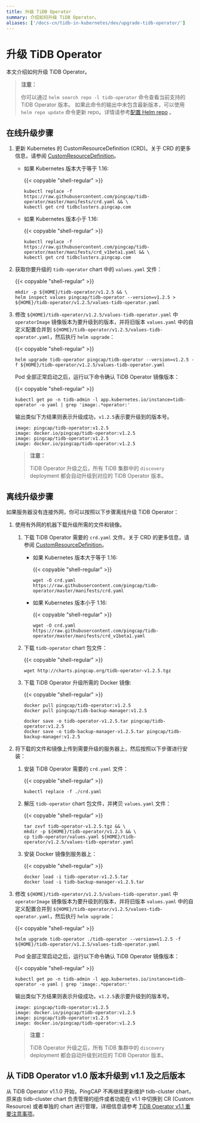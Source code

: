 ```yaml
---
title: 升级 TiDB Operator
summary: 介绍如何升级 TiDB Operator。
aliases: ['/docs-cn/tidb-in-kubernetes/dev/upgrade-tidb-operator/']
---
```


# 升级 TiDB Operator

本文介绍如何升级 TiDB Operator。

 > **注意：**
 >
 > 你可以通过 `helm search repo -l tidb-operator` 命令查看当前支持的 TiDB Operator 版本。
 > 如果此命令的输出中未包含最新版本，可以使用 `helm repo update` 命令更新 repo。详情请参考[配置 Helm repo](tidb-toolkit.md#配置-helm-repo) 。

## 在线升级步骤

1. 更新 Kubernetes 的 CustomResourceDefinition (CRD)。关于 CRD 的更多信息，请参阅 [CustomResourceDefinition](https://kubernetes.io/docs/tasks/access-kubernetes-api/custom-resources/custom-resource-definitions/)。

    * 如果 Kubernetes 版本大于等于 1.16:

         {{< copyable "shell-regular" >}}

         ```shell
         kubectl replace -f https://raw.githubusercontent.com/pingcap/tidb-operator/master/manifests/crd.yaml && \
         kubectl get crd tidbclusters.pingcap.com
         ```
    
     * 如果 Kubernetes 版本小于 1.16:

         {{< copyable "shell-regular" >}}

         ```shell
         kubectl replace -f https://raw.githubusercontent.com/pingcap/tidb-operator/master/manifests/crd_v1beta1.yaml && \
         kubectl get crd tidbclusters.pingcap.com
         ```

2. 获取你要升级的 `tidb-operator` chart 中的 `values.yaml` 文件：

    {{< copyable "shell-regular" >}}

    ```shell
    mkdir -p ${HOME}/tidb-operator/v1.2.5 && \
    helm inspect values pingcap/tidb-operator --version=v1.2.5 > ${HOME}/tidb-operator/v1.2.5/values-tidb-operator.yaml
    ```

3. 修改 `${HOME}/tidb-operator/v1.2.5/values-tidb-operator.yaml` 中 `operatorImage` 镜像版本为要升级到的版本，并将旧版本 `values.yaml` 中的自定义配置合并到 `${HOME}/tidb-operator/v1.2.5/values-tidb-operator.yaml`，然后执行 `helm upgrade`：

    {{< copyable "shell-regular" >}}

    ```shell
    helm upgrade tidb-operator pingcap/tidb-operator --version=v1.2.5 -f ${HOME}/tidb-operator/v1.2.5/values-tidb-operator.yaml
    ```
    
    Pod 全部正常启动之后，运行以下命令确认 TiDB Operator 镜像版本：

    {{< copyable "shell-regular" >}}

    ```shell
    kubectl get po -n tidb-admin -l app.kubernetes.io/instance=tidb-operator -o yaml | grep 'image:.*operator:'
    ```

    输出类似下方结果则表示升级成功，`v1.2.5`表示要升级到的版本号。

    ```
    image: pingcap/tidb-operator:v1.2.5
    image: docker.io/pingcap/tidb-operator:v1.2.5
    image: pingcap/tidb-operator:v1.2.5
    image: docker.io/pingcap/tidb-operator:v1.2.5
    ```

    > **注意：**
    >
    > TiDB Operator 升级之后，所有 TiDB 集群中的 `discovery` deployment 都会自动升级到对应的 TiDB Operator 版本。

## 离线升级步骤

如果服务器没有连接外网，你可以按照以下步骤离线升级 TiDB Operator：

1. 使用有外网的机器下载升级所需的文件和镜像。

    1. 下载 TiDB Operator 需要的 `crd.yaml` 文件。关于 CRD 的更多信息，请参阅 [CustomResourceDefinition](https://kubernetes.io/docs/tasks/access-kubernetes-api/custom-resources/custom-resource-definitions/)。

        * 如果 Kubernetes 版本大于等于 1.16:

           {{< copyable "shell-regular" >}}

           ```shell
           wget -O crd.yaml https://raw.githubusercontent.com/pingcap/tidb-operator/master/manifests/crd.yaml
           ```
       
       * 如果 Kubernetes 版本小于 1.16:

           {{< copyable "shell-regular" >}}

           ```shell
           wget -O crd.yaml https://raw.githubusercontent.com/pingcap/tidb-operator/master/manifests/crd_v1beta1.yaml
           ```

    2. 下载 `tidb-operator` chart 包文件：

        {{< copyable "shell-regular" >}}

        ```shell
        wget http://charts.pingcap.org/tidb-operator-v1.2.5.tgz
        ```
   
    3. 下载 TiDB Operator 升级所需的 Docker 镜像:

        {{< copyable "shell-regular" >}}

        ```shell
        docker pull pingcap/tidb-operator:v1.2.5
        docker pull pingcap/tidb-backup-manager:v1.2.5

        docker save -o tidb-operator-v1.2.5.tar pingcap/tidb-operator:v1.2.5
        docker save -o tidb-backup-manager-v1.2.5.tar pingcap/tidb-backup-manager:v1.2.5
        ```
   
2. 将下载的文件和镜像上传到需要升级的服务器上，然后按照以下步骤进行安装：

    1. 安装 TiDB Operator 需要的 `crd.yaml` 文件：

        {{< copyable "shell-regular" >}}

        ```shell
        kubectl replace -f ./crd.yaml
        ```

    2. 解压 `tidb-operator` chart 包文件，并拷贝 `values.yaml` 文件：

        {{< copyable "shell-regular" >}}

        ```shell
        tar zxvf tidb-operator-v1.2.5.tgz && \
        mkdir -p ${HOME}/tidb-operator/v1.2.5 && \
        cp tidb-operator/values.yaml ${HOME}/tidb-operator/v1.2.5/values-tidb-operator.yaml
        ```

    3. 安装 Docker 镜像到服务器上：

        {{< copyable "shell-regular" >}}

        ```shell
        docker load -i tidb-operator-v1.2.5.tar
        docker load -i tidb-backup-manager-v1.2.5.tar
        ```

3. 修改 `${HOME}/tidb-operator/v1.2.5/values-tidb-operator.yaml` 中 `operatorImage` 镜像版本为要升级到的版本，并将旧版本 `values.yaml` 中的自定义配置合并到 `${HOME}/tidb-operator/v1.2.5/values-tidb-operator.yaml`，然后执行 `helm upgrade`：

   {{< copyable "shell-regular" >}}

    ```shell
    helm upgrade tidb-operator ./tidb-operator --version=v1.2.5 -f ${HOME}/tidb-operator/v1.2.5/values-tidb-operator.yaml
    ```

   Pod 全部正常启动之后，运行以下命令确认 TiDB Operator 镜像版本：

   {{< copyable "shell-regular" >}}

    ```shell
    kubectl get po -n tidb-admin -l app.kubernetes.io/instance=tidb-operator -o yaml | grep 'image:.*operator:'
    ```

   输出类似下方结果则表示升级成功，`v1.2.5`表示要升级到的版本号。

    ```
    image: pingcap/tidb-operator:v1.2.5
    image: docker.io/pingcap/tidb-operator:v1.2.5
    image: pingcap/tidb-operator:v1.2.5
    image: docker.io/pingcap/tidb-operator:v1.2.5
    ```

   > **注意：**
   >
   > TiDB Operator 升级之后，所有 TiDB 集群中的 `discovery` deployment 都会自动升级到对应的 TiDB Operator 版本。

## 从 TiDB Operator v1.0 版本升级到 v1.1 及之后版本

从 TiDB Operator v1.1.0 开始，PingCAP 不再继续更新维护 tidb-cluster chart，原来由 tidb-cluster chart 负责管理的组件或者功能在 v1.1 中切换到 CR (Custom Resource) 或者单独的 chart 进行管理，详细信息请参考 [TiDB Operator v1.1 重要注意事项](notes-tidb-operator-v1.1.md)。
